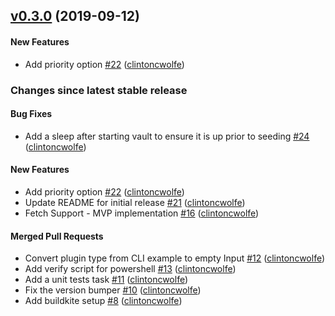 <!-- latest_release 0.3.0 -->
## [v0.3.0](https://github.com/inspec/inspec-vault/tree/v0.3.0) (2019-09-12)

#### New Features
- Add priority option [#22](https://github.com/inspec/inspec-vault/pull/22) ([clintoncwolfe](https://github.com/clintoncwolfe))
<!-- latest_release -->

<!-- release_rollup -->
### Changes since latest stable release

#### Bug Fixes
- Add a sleep after starting vault to ensure it is up prior to seeding [#24](https://github.com/inspec/inspec-vault/pull/24) ([clintoncwolfe](https://github.com/clintoncwolfe)) <!-- 0.2.1 -->

#### New Features
- Add priority option [#22](https://github.com/inspec/inspec-vault/pull/22) ([clintoncwolfe](https://github.com/clintoncwolfe)) <!-- 0.3.0 -->
- Update README for initial release [#21](https://github.com/inspec/inspec-vault/pull/21) ([clintoncwolfe](https://github.com/clintoncwolfe)) <!-- 0.2.2 -->
- Fetch Support - MVP implementation [#16](https://github.com/inspec/inspec-vault/pull/16) ([clintoncwolfe](https://github.com/clintoncwolfe)) <!-- 0.2.0 -->

#### Merged Pull Requests
- Convert plugin type from CLI example to empty Input [#12](https://github.com/inspec/inspec-vault/pull/12) ([clintoncwolfe](https://github.com/clintoncwolfe)) <!-- 0.1.4 -->
- Add verify script for powershell [#13](https://github.com/inspec/inspec-vault/pull/13) ([clintoncwolfe](https://github.com/clintoncwolfe)) <!-- 0.1.3 -->
- Add a unit tests task [#11](https://github.com/inspec/inspec-vault/pull/11) ([clintoncwolfe](https://github.com/clintoncwolfe)) <!-- 0.1.2 -->
- Fix the version bumper [#10](https://github.com/inspec/inspec-vault/pull/10) ([clintoncwolfe](https://github.com/clintoncwolfe)) <!-- 0.1.1 -->
- Add buildkite setup [#8](https://github.com/inspec/inspec-vault/pull/8) ([clintoncwolfe](https://github.com/clintoncwolfe)) <!-- 0.1.0 -->
<!-- release_rollup -->

<!-- latest_stable_release -->
<!-- latest_stable_release -->